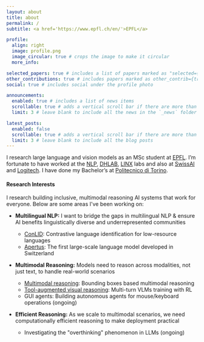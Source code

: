 ```yaml
---
layout: about
title: about
permalink: /
subtitle: <a href='https://www.epfl.ch/en/'>EPFL</a>

profile:
  align: right
  image: profile.png
  image_circular: true # crops the image to make it circular
  more_info:

selected_papers: true # includes a list of papers marked as "selected={true}"
other_contributions: true # includes papers marked as other_contrib={true}
social: true # includes social under the profile photo

announcements:
  enabled: true # includes a list of news items
  scrollable: true # adds a vertical scroll bar if there are more than 3 news items
  limit: 3 # leave blank to include all the news in the `_news` folder

latest_posts:
  enabled: false
  scrollable: true # adds a vertical scroll bar if there are more than 3 new posts items
  limit: 3 # leave blank to include all the blog posts
---
```


I research large language and vision models as an MSc student at [EPFL](https://www.epfl.ch/en/). I’m fortunate to have worked at the [NLP](https://nlp.epfl.ch/), [DHLAB](https://www.epfl.ch/labs/dhlab/), [LINX](https://www.epfl.ch/labs/linx/) labs and also at [SwissAI](https://www.swiss-ai.org/) and [Logitech](https://www.logitech.com/). I have done my Bachelor’s at [Politecnico di Torino](https://www.polito.it/).

#### Research Interests
I research building inclusive, multimodal reasoning AI systems that work for everyone. Below are some areas I've been working on:

- **Multilingual NLP:** I want to bridge the gaps in multilingual NLP & ensure AI benefits linguistically diverse and underrepresented communities
  - [ConLID](https://arxiv.org/abs/2506.15304): Contrastive language identification for low-resource languages
  - [Apertus](https://arxiv.org/abs/2509.14233): The first large-scale language model developed in Switzerland
  <!-- - COLM workshop (annotations, models) -->

- **Multimodal Reasoning:** Models need to reason across modalities, not just text, to handle real-world scenarios
  - [Multimodal reasoning](https://jakhongir0103.github.io/projects/3_project/): Bounding boxes based multimodal reasoning 
  - [Tool-augmented visual reasoning](https://jakhongir0103.github.io/projects/4_project/): Multi-turn VLMs training with RL
  - GUI agents: Building autonomous agents for mouse/keyboard operations (ongoing)

- **Efficient Reasoning:** As we scale to multimodal scenarios, we need computationally efficient reasoning to make deployment practical
  - Investigating the "overthinking" phenomenon in LLMs (ongoing)